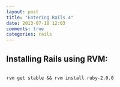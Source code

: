 ```yaml
---
layout: post
title: "Entering Rails 4"
date: 2013-07-10 12:03
comments: true
categories: rails
---
```


## Installing Rails using RVM: ##
<code>
rvm get stable && rvm install ruby-2.0.0
</code>
